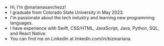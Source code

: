 - Hi, I’m @marianasanchezz!
- I graduate from Colorado State University in May 2023.
- I'm passionate about the tech industry and learning new programming languages.
- I have experience with Swift, CSS/HTML, JavaScript, Java, Python, SQL, and React Native.
- You can find me on LinkedIn at linkedin.com/in/bizmariana.

<!---
marianasanchezz/marianasanchezz is a ✨ special ✨ repository because its `README.md` (this file) appears on your GitHub profile.
You can click the Preview link to take a look at your changes.
--->
